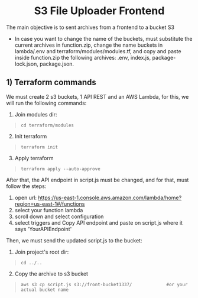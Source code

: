 <h1 align="center" dir="auto">S3 File Uploader Frontend</h1>
The main objective is to sent archives from a frontend to a bucket S3

* In case you want to change the name of the buckets, must substitute the current archives in function.zip, change the name buckets in lambda/.env and terraform/modules/modules.tf, and copy and paste inside function.zip the following archives: .env, index.js, package-lock.json, package.json.

<h2>1) Terraform commands</h2>
We must create 2 s3 buckets, 1 API REST and an AWS Lambda, for this, we will run the following commands:

1) Join modules dir:

>     cd terraform/modules

2) Init terraform
>     terraform init

3) Apply terraform
>     terraform apply --auto-approve

After that, the API endpoint in script.js must be changed, and for that, must follow the steps:

1) open url: https://us-east-1.console.aws.amazon.com/lambda/home?region=us-east-1#/functions
2) select your function lambda
3) scroll down and select configuration
4) select triggers and Copy API endpoint and paste on script.js where it says 'YourAPIEndpoint'

Then, we must send the updated script.js to the bucket:

1) Join project's root dir:
>     cd ../..

2) Copy the archive to s3 bucket
>     aws s3 cp script.js s3://front-bucket1337/             #or your actual bucket name
